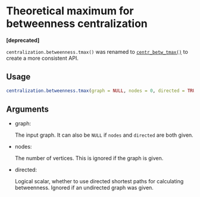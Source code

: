 # Theoretical maximum for betweenness centralization

**\[deprecated\]**

`centralization.betweenness.tmax()` was renamed to
[`centr_betw_tmax()`](https://r.igraph.org/reference/centr_betw_tmax.md)
to create a more consistent API.

## Usage

``` r
centralization.betweenness.tmax(graph = NULL, nodes = 0, directed = TRUE)
```

## Arguments

- graph:

  The input graph. It can also be `NULL` if `nodes` and `directed` are
  both given.

- nodes:

  The number of vertices. This is ignored if the graph is given.

- directed:

  Logical scalar, whether to use directed shortest paths for calculating
  betweenness. Ignored if an undirected graph was given.
